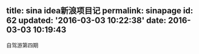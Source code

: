 title: sina idea新浪项目记
permalink: sinapage
id: 62
updated: '2016-03-03 10:22:38'
date: 2016-03-03 10:19:43
---

自驾游第四期